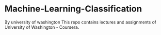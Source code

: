 # Machine-Learning-Classification
By university of washington
This repo contains lectures and assignments of University of Washington - Coursera.
